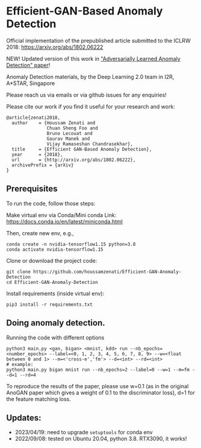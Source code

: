 #  Efficient-GAN-Based Anomaly Detection

Official implementation of the prepublished article submitted to the ICLRW 2018: https://arxiv.org/abs/1802.06222

NEW! Updated version of this work in ["Adversarially Learned Anomaly Detection" paper](https://arxiv.org/abs/1812.02288)!

Anomaly Detection materials, by the Deep Learning 2.0 team in I2R, A*STAR, Singapore

Please reach us via emails or via github issues for any enquiries!

Please cite our work if you find it useful for your research and work:
```
@article{zenati2018,
  author    = {Houssam Zenati and
               Chuan Sheng Foo and
               Bruno Lecouat and
               Gaurav Manek and
               Vijay Ramaseshan Chandrasekhar},
  title     = {Efficient GAN-Based Anomaly Detection},
  year      = {2018},
  url       = {http://arxiv.org/abs/1802.06222},
  archivePrefix = {arXiv}
}
```

## Prerequisites
To run the code, follow those steps:

Make virtual env via Conda/Mini conda
Link: https://docs.conda.io/en/latest/miniconda.html 

Then, create new env, e.g.,
```
conda create -n nvidia-tensorflow1.15 python=3.8
conda activate nvidia-tensorflow1.15
```
Clone or download the project code:

```
git clone https://github.com/houssamzenati/Efficient-GAN-Anomaly-Detection
cd Efficient-GAN-Anomaly-Detection
```

Install requirements (inside virtual env):

```
pip3 install -r requirements.txt
```

## Doing anomaly detection.

Running the code with different options

```
python3 main.py <gan, bigan> <mnist, kdd> run --nb_epochs=<number_epochs> --label=<0, 1, 2, 3, 4, 5, 6, 7, 8, 9> --w=<float between 0 and 1> --m=<'cross-e','fm'> --d=<int> --rd=<int>
# example:
python3 main.py bigan mnist run --nb_epochs=2 --label=0 --w=1 --m=fm --d=1 --rd=4
```
To reproduce the results of the paper, please use w=0.1 (as in the original AnoGAN paper which gives a weight of 0.1 to the discriminator loss), d=1 for the feature matching loss.  

## Updates:  
- 2023/04/19: need to upgrade `setuptools` for conda env
- 2022/09/08: tested on Ubuntu 20.04, python 3.8. RTX3090, it works!
